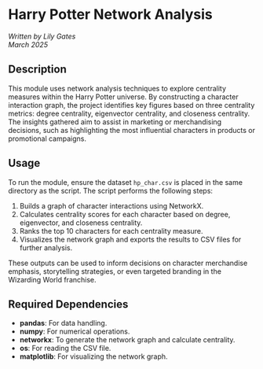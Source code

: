 # Harry Potter Network Analysis
*Written by Lily Gates*  
*March 2025*

## Description
This module uses network analysis techniques to explore centrality measures within the Harry Potter universe. By constructing a character interaction graph, the project identifies key figures based on three centrality metrics: degree centrality, eigenvector centrality, and closeness centrality. The insights gathered aim to assist in marketing or merchandising decisions, such as highlighting the most influential characters in products or promotional campaigns.

## Usage
To run the module, ensure the dataset `hp_char.csv` is placed in the same directory as the script. The script performs the following steps:

1. Builds a graph of character interactions using NetworkX.
2. Calculates centrality scores for each character based on degree, eigenvector, and closeness centrality.
3. Ranks the top 10 characters for each centrality measure.
4. Visualizes the network graph and exports the results to CSV files for further analysis.

These outputs can be used to inform decisions on character merchandise emphasis, storytelling strategies, or even targeted branding in the Wizarding World franchise.

## Required Dependencies
- **pandas**: For data handling.
- **numpy**: For numerical operations.
- **networkx**: To generate the network graph and calculate centrality.
- **os**: For reading the CSV file.
- **matplotlib**: For visualizing the network graph.
